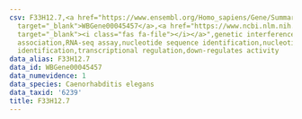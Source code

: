 ```yaml
---
csv: F33H12.7,<a href="https://www.ensembl.org/Homo_sapiens/Gene/Summary?db=core;g=WBGene00045457"
  target="_blank">WBGene00045457</a>,<a href="https://www.ncbi.nlm.nih.gov/pubmed/27496166"
  target="_blank"><i class="fas fa-file"></i></a>",genetic interference,functional
  association,RNA-seq assay,nucleotide sequence identification,nucleotide sequence
  identification,transcriptional regulation,down-regulates activity
data_alias: F33H12.7
data_id: WBGene00045457
data_numevidence: 1
data_species: Caenorhabditis elegans
data_taxid: '6239'
title: F33H12.7
---
```

